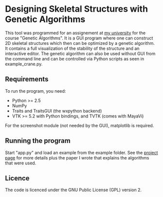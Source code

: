 Designing Skeletal Structures with Genetic Algorithms
=====================================================

This tool was programmed for an assignement at [my university](http://www.htw-dresden.de) for the course "Genetic Algorithms". It is a GUI program where one can construct 2D skeletal structures which then can be optimized by a genetic algorithm. It contains a full visualization of the stability of the structure and an interactive editor. The genetic algorithm can also be used without GUI from the command line and can be controlled via Python scripts as seen in example_crane.py.

Requirements
------------

To run the program, you need:

* Python >= 2.5
* NumPy
* Traits and TraitsGUI (the wxpython backend)
* VTK >= 5.2 with Python bindings, and TVTK (comes with MayaVi)

For the screenshot module (not needed by the GUI), matplotlib is required.

Running the program
-------------------

Start "app.py" and load an example from the example folder. See the [project page](http://www.htw-dresden.de/~s52567/ga/) for more details plus the paper I wrote that explains the algorithms that were used.

Licence
-------

The code is licenced under the GNU Public License (GPL) version 2.
